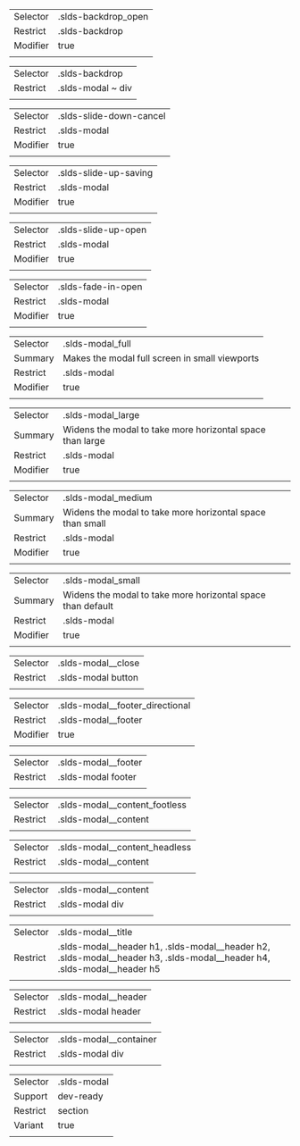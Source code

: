 
|  |  |
|-------|-------|
| Selector | .slds-backdrop_open |
| Restrict | .slds-backdrop |
| Modifier | true |
|  |  |


|  |  |
|-------|-------|
| Selector | .slds-backdrop |
| Restrict | .slds-modal ~ div |
|  |  |


|  |  |
|-------|-------|
| Selector | .slds-slide-down-cancel |
| Restrict | .slds-modal |
| Modifier | true |
|  |  |


|  |  |
|-------|-------|
| Selector | .slds-slide-up-saving |
| Restrict | .slds-modal |
| Modifier | true |
|  |  |


|  |  |
|-------|-------|
| Selector | .slds-slide-up-open |
| Restrict | .slds-modal |
| Modifier | true |
|  |  |


|  |  |
|-------|-------|
| Selector | .slds-fade-in-open |
| Restrict | .slds-modal |
| Modifier | true |
|  |  |


|  |  |
|-------|-------|
| Selector | .slds-modal_full |
| Summary | Makes the modal full screen in small viewports |
| Restrict | .slds-modal |
| Modifier | true |
|  |  |


|  |  |
|-------|-------|
| Selector | .slds-modal_large |
| Summary | Widens the modal to take more horizontal space than large |
| Restrict | .slds-modal |
| Modifier | true |
|  |  |


|  |  |
|-------|-------|
| Selector | .slds-modal_medium |
| Summary | Widens the modal to take more horizontal space than small |
| Restrict | .slds-modal |
| Modifier | true |
|  |  |


|  |  |
|-------|-------|
| Selector | .slds-modal_small |
| Summary | Widens the modal to take more horizontal space than default |
| Restrict | .slds-modal |
| Modifier | true |
|  |  |


|  |  |
|-------|-------|
| Selector | .slds-modal__close |
| Restrict | .slds-modal button |
|  |  |


|  |  |
|-------|-------|
| Selector | .slds-modal__footer_directional |
| Restrict | .slds-modal__footer |
| Modifier | true |
|  |  |


|  |  |
|-------|-------|
| Selector | .slds-modal__footer |
| Restrict | .slds-modal footer |
|  |  |


|  |  |
|-------|-------|
| Selector | .slds-modal__content_footless |
| Restrict | .slds-modal__content |
|  |  |


|  |  |
|-------|-------|
| Selector | .slds-modal__content_headless |
| Restrict | .slds-modal__content |
|  |  |


|  |  |
|-------|-------|
| Selector | .slds-modal__content |
| Restrict | .slds-modal div |
|  |  |


|  |  |
|-------|-------|
| Selector | .slds-modal__title |
| Restrict | .slds-modal__header h1, .slds-modal__header h2, .slds-modal__header h3, .slds-modal__header h4, .slds-modal__header h5 |
|  |  |


|  |  |
|-------|-------|
| Selector | .slds-modal__header |
| Restrict | .slds-modal header |
|  |  |


|  |  |
|-------|-------|
| Selector | .slds-modal__container |
| Restrict | .slds-modal div |
|  |  |


|  |  |
|-------|-------|
| Selector | .slds-modal |
| Support | dev-ready |
| Restrict | section |
| Variant | true |
|  |  |

